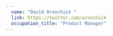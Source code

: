 ```yaml
---
  name: "David Aronchick "
  link: https://twitter.com/aronchick
  occupation_title: "Product Manager"
---
```

